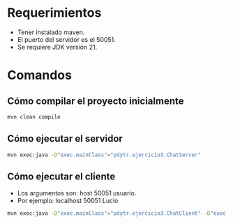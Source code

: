 # Requerimientos

-   Tener instalado maven.
-   El puerto del servidor es el 50051.
-   Se requiere JDK versión 21.

# Comandos

## Cómo compilar el proyecto inicialmente

```sh
mvn clean compile
```

## Cómo ejecutar el servidor

```sh
mvn exec:java -D"exec.mainClass"="pdytr.ejercicio3.ChatServer"
```

## Cómo ejecutar el cliente

-   Los argumentos son: host 50051 usuario.
-   Por ejemplo: localhost 50051 Lucio

```sh
mvn exec:java -D"exec.mainClass"="pdytr.ejercicio3.ChatClient" -D"exec.args"="host 50051 usuario"
```
